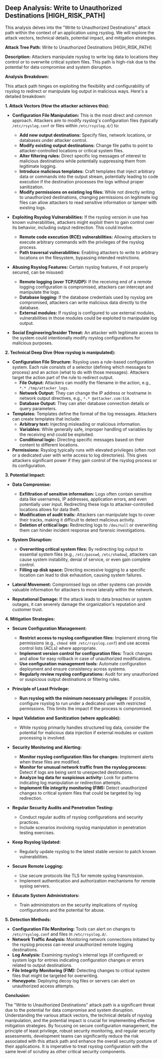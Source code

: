 ## Deep Analysis: Write to Unauthorized Destinations [HIGH_RISK_PATH]

This analysis delves into the "Write to Unauthorized Destinations" attack path within the context of an application using rsyslog. We will explore the attack vectors, technical details, potential impact, and mitigation strategies.

**Attack Tree Path:** Write to Unauthorized Destinations [HIGH_RISK_PATH]

**Description:** Attackers manipulate rsyslog to write log data to locations they control or to overwrite critical system files. This path is high-risk due to the potential for data compromise and system disruption.

**Analysis Breakdown:**

This attack path hinges on exploiting the flexibility and configurability of rsyslog to redirect or manipulate log output in malicious ways. Here's a detailed breakdown:

**1. Attack Vectors (How the attacker achieves this):**

* **Configuration File Manipulation:** This is the most direct and common approach. Attackers aim to modify rsyslog's configuration files (typically `/etc/rsyslog.conf` or files within `/etc/rsyslog.d/`) to:
    * **Add new output destinations:**  Specify files, network locations, or databases under attacker control.
    * **Modify existing output destinations:** Change file paths to point to attacker-controlled locations or critical system files.
    * **Alter filtering rules:**  Direct specific log messages of interest to malicious destinations while potentially suppressing them from legitimate logging.
    * **Introduce malicious templates:** Craft templates that inject arbitrary data or commands into the output stream, potentially leading to code execution if the destination processes the logs without proper sanitization.
    * **Modify permissions on existing log files:** While not directly writing to unauthorized destinations, changing permissions on legitimate log files can allow attackers to read sensitive information or tamper with existing logs.

* **Exploiting Rsyslog Vulnerabilities:** If the rsyslog version in use has known vulnerabilities, attackers might exploit them to gain control over its behavior, including output redirection. This could involve:
    * **Remote code execution (RCE) vulnerabilities:** Allowing attackers to execute arbitrary commands with the privileges of the rsyslog process.
    * **Path traversal vulnerabilities:**  Enabling attackers to write to arbitrary locations on the filesystem, bypassing intended restrictions.

* **Abusing Rsyslog Features:**  Certain rsyslog features, if not properly secured, can be misused:
    * **Remote logging (over TCP/UDP):** If the receiving end of a remote logging configuration is compromised, attackers can intercept and manipulate the logs.
    * **Database logging:** If the database credentials used by rsyslog are compromised, attackers can write malicious data directly to the database.
    * **External modules:** If rsyslog is configured to use external modules, vulnerabilities in those modules could be exploited to manipulate log output.

* **Social Engineering/Insider Threat:**  An attacker with legitimate access to the system could intentionally modify rsyslog configurations for malicious purposes.

**2. Technical Deep Dive (How rsyslog is manipulated):**

* **Configuration File Structure:** Rsyslog uses a rule-based configuration system. Each rule consists of a selector (defining which messages to process) and an action (what to do with those messages). Attackers target the action part of the rule to redirect output.
    * **File Output:**  Attackers can modify the filename in the action, e.g., `*.* /tmp/attacker_logs`.
    * **Network Output:**  They can change the IP address or hostname in network output directives, e.g., `*.* @attacker.com:514`.
    * **Database Output:** They can alter database connection details or query parameters.
* **Templates:** Templates define the format of the log messages. Attackers can create templates that include:
    * **Arbitrary text:** Injecting misleading or malicious information.
    * **Variables:**  While generally safe, improper handling of variables by the receiving end could be exploited.
    * **Conditional logic:**  Directing specific messages based on their content to different locations.
* **Permissions:** Rsyslog typically runs with elevated privileges (often root or a dedicated user with write access to log directories). This gives attackers significant power if they gain control of the rsyslog process or its configuration.

**3. Potential Impact:**

* **Data Compromise:**
    * **Exfiltration of sensitive information:** Logs often contain sensitive data like usernames, IP addresses, application errors, and even potentially user input. Redirecting these logs to attacker-controlled locations allows for data theft.
    * **Modification of audit trails:** Attackers can manipulate logs to cover their tracks, making it difficult to detect malicious activity.
    * **Deletion of critical logs:**  Redirecting logs to `/dev/null` or overwriting them can hinder incident response and forensic investigations.

* **System Disruption:**
    * **Overwriting critical system files:**  By redirecting log output to essential system files (e.g., `/etc/passwd`, `/etc/shadow`), attackers can cause system instability, denial of service, or even gain complete control.
    * **Filling up disk space:**  Directing excessive logging to a specific location can lead to disk exhaustion, causing system failures.

* **Lateral Movement:**  Compromised logs on other systems can provide valuable information for attackers to move laterally within the network.

* **Reputational Damage:**  If the attack leads to data breaches or system outages, it can severely damage the organization's reputation and customer trust.

**4. Mitigation Strategies:**

* **Secure Configuration Management:**
    * **Restrict access to rsyslog configuration files:** Implement strong file permissions (e.g., `chmod 600 /etc/rsyslog.conf`) and use access control lists (ACLs) where appropriate.
    * **Implement version control for configuration files:** Track changes and allow for easy rollback in case of unauthorized modifications.
    * **Use configuration management tools:** Automate configuration deployment and ensure consistency across systems.
    * **Regularly review rsyslog configurations:** Audit for any unauthorized or suspicious output destinations or filtering rules.

* **Principle of Least Privilege:**
    * **Run rsyslog with the minimum necessary privileges:** If possible, configure rsyslog to run under a dedicated user with restricted permissions. This limits the impact if the process is compromised.

* **Input Validation and Sanitization (where applicable):**
    * While rsyslog primarily handles structured log data, consider the potential for malicious data injection if external modules or custom processing is involved.

* **Security Monitoring and Alerting:**
    * **Monitor rsyslog configuration files for changes:**  Implement alerts when these files are modified.
    * **Monitor for unusual network traffic from the rsyslog process:** Detect if logs are being sent to unexpected destinations.
    * **Analyze log data for suspicious activity:** Look for patterns indicating log manipulation or redirection attempts.
    * **Implement file integrity monitoring (FIM):** Detect unauthorized changes to critical system files that could be targeted by log redirection.

* **Regular Security Audits and Penetration Testing:**
    * Conduct regular audits of rsyslog configurations and security practices.
    * Include scenarios involving rsyslog manipulation in penetration testing exercises.

* **Keep Rsyslog Updated:**
    * Regularly update rsyslog to the latest stable version to patch known vulnerabilities.

* **Secure Remote Logging:**
    * Use secure protocols like TLS for remote syslog transmission.
    * Implement authentication and authorization mechanisms for remote syslog servers.

* **Educate System Administrators:**
    * Train administrators on the security implications of rsyslog configurations and the potential for abuse.

**5. Detection Methods:**

* **Configuration File Monitoring:** Tools can alert on changes to `/etc/rsyslog.conf` and files in `/etc/rsyslog.d/`.
* **Network Traffic Analysis:** Monitoring network connections initiated by the rsyslog process can reveal unauthorized remote logging destinations.
* **Log Analysis:** Examining rsyslog's internal logs (if configured) or system logs for entries indicating configuration changes or errors related to output destinations.
* **File Integrity Monitoring (FIM):** Detecting changes to critical system files that might be targeted for overwriting.
* **Honeypots:** Deploying decoy log files or servers can alert on unauthorized access attempts.

**Conclusion:**

The "Write to Unauthorized Destinations" attack path is a significant threat due to the potential for data compromise and system disruption. Understanding the various attack vectors, the technical details of rsyslog manipulation, and the potential impact is crucial for implementing effective mitigation strategies. By focusing on secure configuration management, the principle of least privilege, robust security monitoring, and regular security assessments, development teams can significantly reduce the risk associated with this attack path and enhance the overall security posture of their applications. It is imperative to treat rsyslog configuration with the same level of scrutiny as other critical security components.
